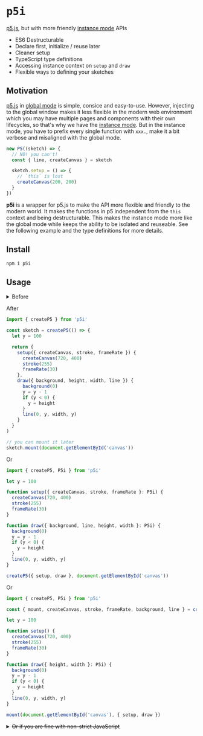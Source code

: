 # <samp>p5i</samp>

[p5.js](http://p5js.org/), but with more friendly [instance mode](https://p5js.org/examples/instance-mode-instantiation.html) APIs

- ES6 Destructurable
- Declare first, initialize / reuse later
- Cleaner setup
- TypeScript type definitions
- Accessing instance context on `setup` and `draw`
- Flexible ways to defining your sketches

## Motivation

[p5.js](http://p5js.org/) in [global mode](https://github.com/processing/p5.js/wiki/Global-and-instance-mode) is simple, consice and easy-to-use. However, injecting to the global window makes it less flexible in the modern web environment which you may have multiple pages and components with their own lifecycles, so that's why we have the [instance mode](https://p5js.org/examples/instance-mode-instantiation.html). But in the instance mode, you have to prefix every single function with `xxx.`, make it a bit verbose and misaligned with the global mode.

```ts
new P5((sketch) => {
  // NO! you can't!
  const { line, createCanvas } = sketch

  sketch.setup = () => {
    // `this` is lost
    createCanvas(200, 200)
  }
})
```

**p5i** is a wrapper for p5.js to make the API more flexible and friendly to the modern world. It makes the functions in p5 independent from the `this` context and being destructurable. This makes the instance mode more like the global mode while keeps the ability to be isolated and reuseable. See the following example and the type definitions for more details.

## Install

```bash
npm i p5i
```

## Usage

<details>
<summary>Before</summary>
<br>

```js
import P5 from 'p5'

const myp5 = new P5((sketch) => {
  let y = 100

  sketch.setup = () => {
    sketch.createCanvas(720, 400)
    sketch.stroke(255)
    sketch.frameRate(30)
  }

  sketch.draw = () => {
    sketch.background(0)
    y = y - 1
    if (y < 0) {
      y = sketch.height
    }
    sketch.line(0, y, sketch.width, y)
  }
}, document.getElementById('canvas'))
```

</details>

After

```js
import { createP5 } from 'p5i'

const sketch = createP5(() => {
  let y = 100

  return {
    setup({ createCanvas, stroke, frameRate }) {
      createCanvas(720, 400)
      stroke(255)
      frameRate(30)
    },
    draw({ background, height, width, line }) {
      background(0)
      y = y - 1
      if (y < 0) {
        y = height
      }
      line(0, y, width, y)
    }
  }
)

// you can mount it later
sketch.mount(document.getElementById('canvas'))
```

Or

```ts
import { createP5, P5i } from 'p5i'

let y = 100

function setup({ createCanvas, stroke, frameRate }: P5i) {
  createCanvas(720, 400)
  stroke(255)
  frameRate(30)
}

function draw({ background, line, height, width }: P5i) {
  background(0)
  y = y - 1
  if (y < 0) {
    y = height
  }
  line(0, y, width, y)
}

createP5({ setup, draw }, document.getElementById('canvas'))
```

Or

```ts
import { createP5, P5i } from 'p5i'

const { mount, createCanvas, stroke, frameRate, background, line } = createP5()

let y = 100

function setup() {
  createCanvas(720, 400)
  stroke(255)
  frameRate(30)
}

function draw({ height, width }: P5i) {
  background(0)
  y = y - 1
  if (y < 0) {
    y = height
  }
  line(0, y, width, y)
}

mount(document.getElementById('canvas'), { setup, draw })
```

<details>
<summary><del>Or if you are fine with non-strict JavaScript</del></summary>
<br>

The [`with` keyword](https://developer.mozilla.org/en-US/docs/Web/JavaScript/Reference/Statements/with):

```js
createP5((sketch) => {
  let y = 100

  with (sketch) {
    function setup() {
      createCanvas(720, 400)
      stroke(255)
      frameRate(30)
    }

    function draw() {
      background(0)
      y = y - 1
      if (y < 0) {
        y = height
      }
      line(0, y, width, y)
    }

    return { setup, draw }
  }
}, document.getElementById('canvas'))
```

</details>
